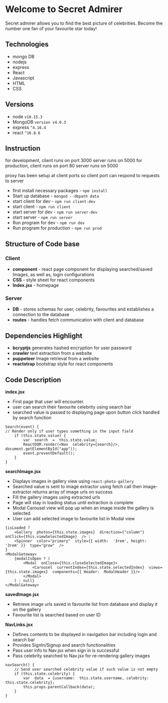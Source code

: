 # Welcome to Secret Admirer

Secret admirer allows you to find the best picture of celebrities.
Become the number one fan of your favourite star today!

## Technologies
-	mongo DB
-	nodejs
-	express
-	React
-	Javascript
-	HTML
-	CSS

## Versions
- node `v10.15.3`
- MongoDB `version v4.0.3`
- express `^4.16.4`
- react `^16.8.6`

## Instruction
for development, client runs on port 3000 server runs on 5000
for production, client runs on port 80 server runs on 5000

proxy has been setup at client ports so client port can respond to requests to server

-   first install necessary packages -  `npm install`
-   Start up database -  `mongod --dbpath data`
-   start client for dev - `npm run client-dev`
-   start client - `npm run client`
-   start server for dev - `npm run server-dev`
-   start server - `npm run server`
-   Run program for dev - `npm run dev`
-   Run program for production - `npm run prod`

## Structure of Code base
###	Client
- **component** - react page component for displaying searched/saved Images, as well as, login configurations
- **CSS** - style sheet for react components
- **Index.jsx** - homepage
###	Server
- **DB** - stores schemas for user, celebrity, favourites and establishes a connection to the database
- **routes** - handles fetch communication with client and database

## Dependencies Highlight
- **bcryptjs** generates hashed encryption for user password
- **crawler** text extraction from a website
- **puppeteer** Image retrieval from a website
- **reactstrap** bootstrap style for react components

## Code Description
**index.jsx**
- First page that user will encounter.
- user can search their favourite celebrity using search bar
- searched value is passed to displaying page upon button click handled by search function
```
Search(event) {
// Render only if user types something in the input field
	if (this.state.value) {
		var  search  =  this.state.value;
		ReactDOM.render(<Nav  celebrity={search}/>, document.getElementById("app"));
		event.preventDefault();
	}
}
```
**searchImage.jsx**
- Displays images in gallery view using `react-photo-gallery`
- Searched value is sent to image extractor using fetch call then image-extractor returns array of image urls on success
- Fill the gallery images using extracted urls
- Page will stay in loading status until extraction is complete
- Modal Carousel view will pop up when an image inside the gallery is selected
- User can add selected image to favourite list in Modal view
```
{isLoaded ?
	<Gallery  photos={this.state.images}  direction={"column"}  onClick={this.viewSelectedImage}  /> :
	<Spinner  color="primary"  style={{ width:  '3rem', height:  '3rem' }}  type="grow"  />
}
<ModalGateway>
	{modalIsOpen ? (
		<Modal  onClose={this.closeSelectedImage}>
			<Carousel  currentIndex={this.state.selectedIndex}  views={this.state.images}  components={{ Header:  ModalHeader }}/>
		</Modal>
	) : null}
</ModalGateway>
```

**savedImage.jsx**
- Retrieve image urls saved in favourite list from database and display it on the gallery
- Favourite list is searched based on user ID

**NavLinks.jsx**
- Defines contents to be displayed in navigation bar including login and search bar
- Provides SignIn/Signup and search functionalities
- Pass user info to Nav.jsx when sign in is successful
- Pass celebrity searched to Nav.jsx for re-rendering gallery images
```
navSearch() {
	// Send user searched celebrity value if such value is not empty
	if (this.state.celebrity) {
		var  data  = {username:  this.state.username, celebrity:  this.state.celebrity};
		this.props.parentCallback(data);
	}
}
```
